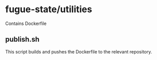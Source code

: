 # fugue-state/utilities
Contains Dockerfile

## publish.sh
This script builds and pushes the Dockerfile to the relevant repository.
